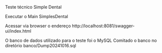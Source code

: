 Teste técnico Simple Dental

Executar o Main SimplesDental

Acessar via browser o endereço http://localhost:8081/swagger-ui/index.html

O banco de dados utilizado para o teste foi o MySQL
Comitado o banco no diretório banco/Dump20241016.sql
